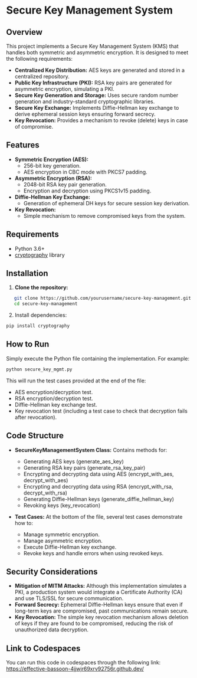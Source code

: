 
# Secure Key Management System

## Overview
This project implements a Secure Key Management System (KMS) that handles both symmetric and asymmetric encryption. It is designed to meet the following requirements:
- **Centralized Key Distribution:** AES keys are generated and stored in a centralized repository.
- **Public Key Infrastructure (PKI):** RSA key pairs are generated for asymmetric encryption, simulating a PKI.
- **Secure Key Generation and Storage:** Uses secure random number generation and industry-standard cryptographic libraries.
- **Secure Key Exchange:** Implements Diffie-Hellman key exchange to derive ephemeral session keys ensuring forward secrecy.
- **Key Revocation:** Provides a mechanism to revoke (delete) keys in case of compromise.

## Features
- **Symmetric Encryption (AES):**
  - 256-bit key generation.
  - AES encryption in CBC mode with PKCS7 padding.
- **Asymmetric Encryption (RSA):**
  - 2048-bit RSA key pair generation.
  - Encryption and decryption using PKCS1v15 padding.
- **Diffie-Hellman Key Exchange:**
  - Generation of ephemeral DH keys for secure session key derivation.
- **Key Revocation:**
  - Simple mechanism to remove compromised keys from the system.

## Requirements
- Python 3.6+
- [cryptography](https://cryptography.io/en/latest/) library

## Installation
1. **Clone the repository:**
```bash
   git clone https://github.com/yourusername/secure-key-management.git
   cd secure-key-management
```
2. Install dependencies:
```bash
pip install cryptography
```
## How to Run
Simply execute the Python file containing the implementation. For example:
```bash
python secure_key_mgmt.py
```
This will run the test cases provided at the end of the file:
- AES encryption/decryption test.
- RSA encryption/decryption test.
- Diffie-Hellman key exchange test.
- Key revocation test (including a test case to check that decryption fails after revocation).

## Code Structure
- **SecureKeyManagementSystem Class:**
  Contains methods for:
  - Generating AES keys (generate_aes_key)
  - Generating RSA key pairs (generate_rsa_key_pair)
  - Encrypting and decrypting data using AES (encrypt_with_aes, decrypt_with_aes)
  - Encrypting and decrypting data using RSA (encrypt_with_rsa, decrypt_with_rsa)
  - Generating Diffie-Hellman keys (generate_diffie_hellman_key)
  - Revoking keys (key_revocation)

- **Test Cases:**
  At the bottom of the file, several test cases demonstrate how to:
  - Manage symmetric encryption.
  - Manage asymmetric encryption.
  - Execute Diffie-Hellman key exchange.
  - Revoke keys and handle errors when using revoked keys.

## Security Considerations
- **Mitigation of MITM Attacks:**
  Although this implementation simulates a PKI, a production system would integrate a Certificate Authority (CA) and use TLS/SSL for secure communication.
- **Forward Secrecy:**
  Ephemeral Diffie-Hellman keys ensure that even if long-term keys are compromised, past communications remain secure.
- **Key Revocation:**
  The simple key revocation mechanism allows deletion of keys if they are found to be compromised, reducing the risk of unauthorized data decryption.

## Link to Codespaces
You can run this code in codespaces through the following link:
https://effective-bassoon-4jjwjr69xrv92756r.github.dev/
